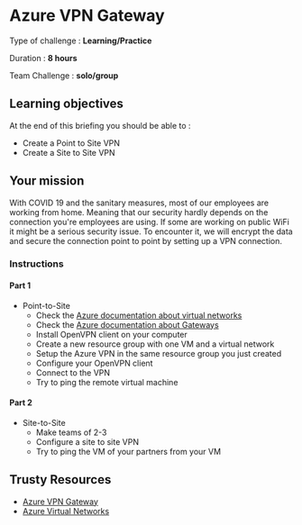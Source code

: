# Azure VPN Gateway
Type of challenge : **Learning/Practice**

Duration : **8 hours**

Team Challenge : **solo/group**

## Learning objectives

At the end of this briefing you should be able to :
- Create a Point to Site VPN
- Create a Site to Site VPN

## Your mission

With COVID 19 and the sanitary measures, most of our employees are working from home. Meaning that our security hardly depends on the connection you're employees are using. If some are working on public WiFi it might be a serious security issue. To encounter it, we will encrypt the data and secure the connection point to point by setting up a VPN connection.

### Instructions

#### Part 1

- Point-to-Site
    - Check the [Azure documentation about virtual networks]("https://docs.microsoft.com/en-us/azure/virtual-network/")
    - Check the [Azure documentation about Gateways]("https://docs.microsoft.com/en-us/azure/vpn-gateway/")
    - Install OpenVPN client on your computer
    - Create a new resource group with one VM and a virtual network
    - Setup the Azure VPN in the same resource group you just created
    - Configure your OpenVPN client
    - Connect to the VPN
    - Try to ping the remote virtual machine

#### Part 2

- Site-to-Site
    - Make teams of 2-3
    - Configure a site to site VPN
    - Try to ping the VM of your partners from your VM

## Trusty Resources
- [Azure VPN Gateway](https://docs.microsoft.com/en-us/azure/vpn-gateway/)
- [Azure Virtual Networks](https://docs.microsoft.com/en-us/azure/virtual-network/)
